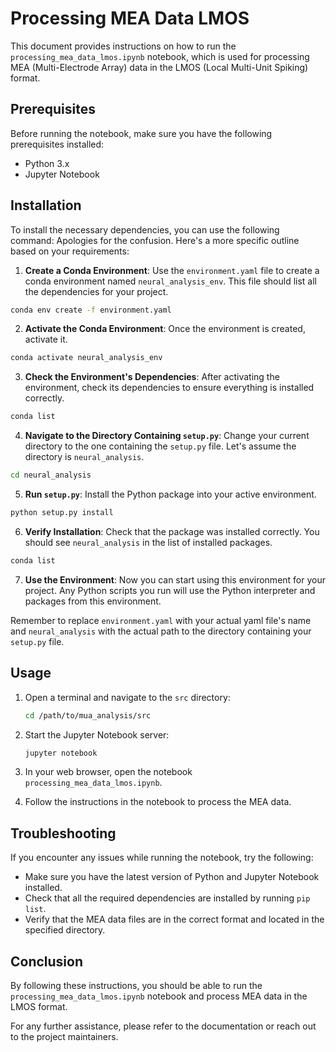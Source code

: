 # Processing MEA Data LMOS

This document provides instructions on how to run the `processing_mea_data_lmos.ipynb` notebook, which is used for processing MEA (Multi-Electrode Array) data in the LMOS (Local Multi-Unit Spiking) format.

## Prerequisites

Before running the notebook, make sure you have the following prerequisites installed:

- Python 3.x
- Jupyter Notebook

## Installation

To install the necessary dependencies, you can use the following command:
Apologies for the confusion. Here's a more specific outline based on your requirements:

1. **Create a Conda Environment**: Use the `environment.yaml` file to create a conda environment named `neural_analysis_env`. This file should list all the dependencies for your project.

```bash
conda env create -f environment.yaml
```

2. **Activate the Conda Environment**: Once the environment is created, activate it.

```bash
conda activate neural_analysis_env
```

3. **Check the Environment's Dependencies**: After activating the environment, check its dependencies to ensure everything is installed correctly.

```bash
conda list
```

4. **Navigate to the Directory Containing `setup.py`**: Change your current directory to the one containing the `setup.py` file. Let's assume the directory is `neural_analysis`.

```bash
cd neural_analysis
```

5. **Run `setup.py`**: Install the Python package into your active environment.

```bash
python setup.py install
```

6. **Verify Installation**: Check that the package was installed correctly. You should see `neural_analysis` in the list of installed packages.

```bash
conda list
```

7. **Use the Environment**: Now you can start using this environment for your project. Any Python scripts you run will use the Python interpreter and packages from this environment.

Remember to replace `environment.yaml` with your actual yaml file's name and `neural_analysis` with the actual path to the directory containing your `setup.py` file.



## Usage

1. Open a terminal and navigate to the `src` directory:

    ```bash
    cd /path/to/mua_analysis/src
    ```

2. Start the Jupyter Notebook server:

    ```bash
    jupyter notebook
    ```

3. In your web browser, open the notebook `processing_mea_data_lmos.ipynb`.

4. Follow the instructions in the notebook to process the MEA data.

## Troubleshooting

If you encounter any issues while running the notebook, try the following:

- Make sure you have the latest version of Python and Jupyter Notebook installed.
- Check that all the required dependencies are installed by running `pip list`.
- Verify that the MEA data files are in the correct format and located in the specified directory.

## Conclusion

By following these instructions, you should be able to run the `processing_mea_data_lmos.ipynb` notebook and process MEA data in the LMOS format.

For any further assistance, please refer to the documentation or reach out to the project maintainers.